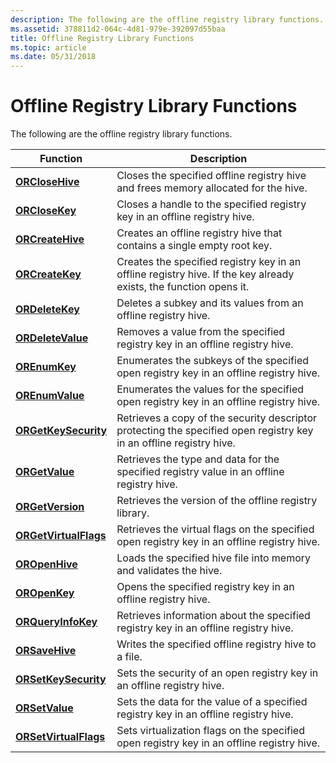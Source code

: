 ```yaml
---
description: The following are the offline registry library functions.
ms.assetid: 378811d2-064c-4d81-979e-392097d55baa
title: Offline Registry Library Functions
ms.topic: article
ms.date: 05/31/2018
---
```


# Offline Registry Library Functions

The following are the offline registry library functions.



| Function                                       | Description                                                                                                         |
|------------------------------------------------|---------------------------------------------------------------------------------------------------------------------|
| [**ORCloseHive**](orclosehive.md)             | Closes the specified offline registry hive and frees memory allocated for the hive.                                 |
| [**ORCloseKey**](orclosekey.md)               | Closes a handle to the specified registry key in an offline registry hive.                                          |
| [**ORCreateHive**](orcreatehive.md)           | Creates an offline registry hive that contains a single empty root key.                                             |
| [**ORCreateKey**](orcreatekey.md)             | Creates the specified registry key in an offline registry hive. If the key already exists, the function opens it.   |
| [**ORDeleteKey**](ordeletekey.md)             | Deletes a subkey and its values from an offline registry hive.                                                      |
| [**ORDeleteValue**](ordeletevalue.md)         | Removes a value from the specified registry key in an offline registry hive.                                        |
| [**OREnumKey**](orenumkey.md)                 | Enumerates the subkeys of the specified open registry key in an offline registry hive.                              |
| [**OREnumValue**](orenumvalue.md)             | Enumerates the values for the specified open registry key in an offline registry hive.                              |
| [**ORGetKeySecurity**](orgetkeysecurity.md)   | Retrieves a copy of the security descriptor protecting the specified open registry key in an offline registry hive. |
| [**ORGetValue**](orgetvalue.md)               | Retrieves the type and data for the specified registry value in an offline registry hive.                           |
| [**ORGetVersion**](orgetversion.md)           | Retrieves the version of the offline registry library.                                                              |
| [**ORGetVirtualFlags**](orgetvirtualflags.md) | Retrieves the virtual flags on the specified open registry key in an offline registry hive.                         |
| [**OROpenHive**](oropenhive.md)               | Loads the specified hive file into memory and validates the hive.                                                   |
| [**OROpenKey**](oropenkey.md)                 | Opens the specified registry key in an offline registry hive.                                                       |
| [**ORQueryInfoKey**](orqueryinfokey.md)       | Retrieves information about the specified registry key in an offline registry hive.                                 |
| [**ORSaveHive**](orsavehive.md)               | Writes the specified offline registry hive to a file.                                                               |
| [**ORSetKeySecurity**](orsetkeysecurity.md)   | Sets the security of an open registry key in an offline registry hive.                                              |
| [**ORSetValue**](orsetvalue.md)               | Sets the data for the value of a specified registry key in an offline registry hive.                                |
| [**ORSetVirtualFlags**](orsetvirtualflags.md) | Sets virtualization flags on the specified open registry key in an offline registry hive.                           |



 

 

 




